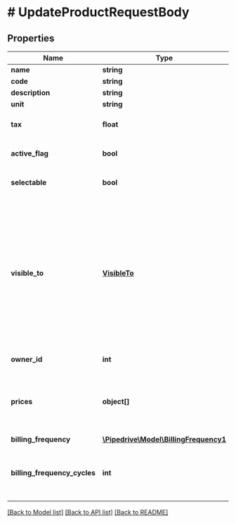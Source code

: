 # # UpdateProductRequestBody

## Properties

Name | Type | Description | Notes
------------ | ------------- | ------------- | -------------
**name** | **string** | The name of the product | [optional]
**code** | **string** | The product code | [optional]
**description** | **string** | The product description | [optional]
**unit** | **string** | The unit in which this product is sold | [optional]
**tax** | **float** | The tax percentage | [optional] [default to 0]
**active_flag** | **bool** | Whether this product will be made active or not | [optional] [default to true]
**selectable** | **bool** | Whether this product can be selected in deals or not | [optional] [default to true]
**visible_to** | [**VisibleTo**](VisibleTo.md) | The visibility of the product. If omitted, the visibility will be set to the default visibility setting of this item type for the authorized user. Read more about visibility groups &lt;a href&#x3D;\&quot;https://support.pipedrive.com/en/article/visibility-groups\&quot; target&#x3D;\&quot;_blank\&quot; rel&#x3D;\&quot;noopener noreferrer\&quot;&gt;here&lt;/a&gt;.&lt;h4&gt;Essential / Advanced plan&lt;/h4&gt;&lt;table&gt;&lt;tr&gt;&lt;th style&#x3D;\&quot;width: 40px\&quot;&gt;Value&lt;/th&gt;&lt;th&gt;Description&lt;/th&gt;&lt;/tr&gt;&lt;tr&gt;&lt;td&gt;&#x60;1&#x60;&lt;/td&gt;&lt;td&gt;Owner &amp;amp; followers&lt;/td&gt;&lt;tr&gt;&lt;td&gt;&#x60;3&#x60;&lt;/td&gt;&lt;td&gt;Entire company&lt;/td&gt;&lt;/tr&gt;&lt;/table&gt;&lt;h4&gt;Professional / Enterprise plan&lt;/h4&gt;&lt;table&gt;&lt;tr&gt;&lt;th style&#x3D;\&quot;width: 40px\&quot;&gt;Value&lt;/th&gt;&lt;th&gt;Description&lt;/th&gt;&lt;/tr&gt;&lt;tr&gt;&lt;td&gt;&#x60;1&#x60;&lt;/td&gt;&lt;td&gt;Owner only&lt;/td&gt;&lt;tr&gt;&lt;td&gt;&#x60;3&#x60;&lt;/td&gt;&lt;td&gt;Owner&#39;s visibility group&lt;/td&gt;&lt;/tr&gt;&lt;tr&gt;&lt;td&gt;&#x60;5&#x60;&lt;/td&gt;&lt;td&gt;Owner&#39;s visibility group and sub-groups&lt;/td&gt;&lt;/tr&gt;&lt;tr&gt;&lt;td&gt;&#x60;7&#x60;&lt;/td&gt;&lt;td&gt;Entire company&lt;/td&gt;&lt;/tr&gt;&lt;/table&gt; | [optional]
**owner_id** | **int** | The ID of the user who will be marked as the owner of this product. When omitted, the authorized user ID will be used | [optional]
**prices** | **object[]** | An array of objects, each containing: &#x60;currency&#x60; (string), &#x60;price&#x60; (number), &#x60;cost&#x60; (number, optional), &#x60;overhead_cost&#x60; (number, optional), &#x60;notes&#x60; (string, optional). Note that there can only be one price per product per currency. When &#x60;prices&#x60; is omitted altogether, a default price of 0 and a default currency based on the company&#39;s currency will be assigned. | [optional]
**billing_frequency** | [**\Pipedrive\Model\BillingFrequency1**](BillingFrequency1.md) |  | [optional]
**billing_frequency_cycles** | **int** | Only available in Advanced and above plans  The number of times the billing frequency repeats for a product in a deal  When &#x60;billing_frequency&#x60; is set to &#x60;one-time&#x60;, this field must be &#x60;null&#x60;  For all the other values of &#x60;billing_frequency&#x60;, &#x60;null&#x60; represents a product billed indefinitely  Must be a positive integer less or equal to 208 | [optional]

[[Back to Model list]](../../README.md#models) [[Back to API list]](../../README.md#endpoints) [[Back to README]](../../README.md)
